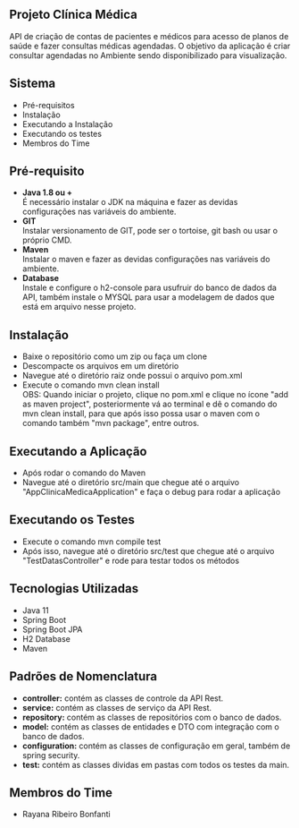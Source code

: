 ## **Projeto Clínica Médica**
API de criação de contas de pacientes e médicos para acesso de planos de saúde e fazer consultas médicas agendadas. O objetivo da aplicação é criar consultar agendadas no Ambiente sendo disponibilizado para visualização.

## **Sistema**
- Pré-requisitos
-	Instalação
-	Executando a Instalação
-	Executando os testes
-	Membros do Time

## **Pré-requisito**
-	**Java 1.8 ou +**<br>
É necessário instalar o JDK na máquina e fazer as devidas configurações nas variáveis do ambiente.
-	**GIT**<br>
Instalar versionamento de GIT, pode ser o tortoise, git bash ou usar o próprio CMD.
-	**Maven**<br>
Instalar o maven e fazer as devidas configurações nas variáveis do ambiente. 
-	**Database**<br>
Instale e configure o h2-console para usufruir do banco de dados da API, também instale o MYSQL para usar a modelagem de dados que está em arquivo nesse projeto.

## **Instalação**
-	Baixe o repositório como um zip ou faça um clone<br>
-	Descompacte os arquivos em um diretório<br>
-	Navegue até o diretório raiz onde possui o arquivo pom.xml<br>
-	Execute o comando mvn clean install<br>
OBS: Quando iniciar o projeto, clique no pom.xml e clique no ícone "add as maven project", posteriormente vá ao terminal e dê o comando do mvn clean install, para que após isso possa usar o maven com o comando também "mvn package", entre outros.

## **Executando a Aplicação**
-	Após rodar o comando do Maven<br>
-	Navegue até o diretório src/main que chegue até o arquivo "AppClinicaMedicaApplication" e faça o debug para rodar a aplicação

## **Executando os Testes**
-	Execute o comando mvn compile test<br>
-	Após isso, navegue até o diretório src/test que chegue até o arquivo "TestDatasController" e rode para testar todos os métodos

## **Tecnologias Utilizadas**
-	Java 11
-	Spring Boot
-	Spring Boot JPA
-	H2 Database
-	Maven

## **Padrões de Nomenclatura**
-	**controller:** contém as classes de controle da API Rest.
-	**service:** contém as classes de serviço da API Rest.
-	**repository:** contém as classes de repositórios com o banco de dados.
-	**model:** contém as classes de entidades e DTO com integração com o banco de dados.
-	**configuration:** contém as classes de configuração em geral, também de spring security.
-	**test:** contém as classes dividas em pastas com todos os testes da main.

## **Membros do Time**
-	Rayana Ribeiro Bonfanti
